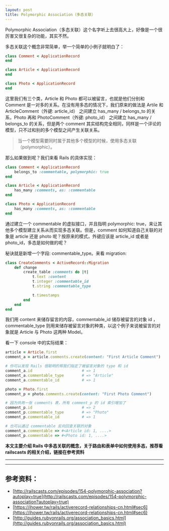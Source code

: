 ```yaml
---
layout: post
title: Polymorphic Association（多态关联）
---
```


Polymorphic Association（多态关联）这个名字听上去很高大上，好像是一个很厉害又很复杂的功能，其实不然。

多态关联这个概念非常简单，举一个简单的小例子就明白了：

```ruby
class Comment < ApplicationRecord
end

class Article < ApplicationRecord
end

class Photo < ApplicationRecord
end

```
这里我们有三个类，Article 和 Photo 都可以被留言，也就是他们分别和 Comment 是一对多的关系。在没有用多态的情况下，我们原来的做法是 Artile 和 ArticleComment（外键: article_id） 之间建立 has_many / belongs_to 的关系，Photo 再和 PhotoComment（外键: photo_id） 之间建立 has_many / belongs_to 的关系，但是两个 comment 其实结构完全相同，同样是一个评论的模型，只不过和别的多个模型之间产生关联关系。

> 当一个模型需要同时属于其他多个模型的时候，使用多态关联（polymorphic）。

那么如果做到呢？我们来看 Rails 的具体实现：

```ruby
class Comment < ApplicationRecord
    belongs_to :commentable, polymorphic: true
end

class Article < ApplicationRecord
    has_many :comments, as: :commentable
end

class Photo < ApplicationRecord
    has_many :comments, as: :commentable
end
```
通过建立一个 commentable 的虚拟接口，并且指明 polymorphic: true，来让其他多个模型建立关系从而实现多态关联。但是，comment 如何知道自己关联的对象是 article 还是 photo 呢？按原来的模式，外键应该是 article_id 或者是 photo_id，多态是如何做的呢？

秘诀就是新增一个字段: commentable_type。来看 migration:

```ruby
class CreateComments < ActiveRecord::Migration
    def change
        create_table :comments do |t|
            t.text :content
            t.integer :commentable_id
            t.string :commentable_type

            t.timestamps
        end
    end
end
```
我们用 content 来储存留言的内容，commentable_id 储存被留言的对象 id ，commentable_type 则用来储存被留言对象的种类，以这个例子来说被留言的对象就是 Article 与 Photo 这两种 Model。

看一下 console 中的实际结果：

```ruby
article = Article.first
comment_a = article.comments.create(content: "First Article Comment")

# 你可以发现 Rails 很聪明的帮我们指定了被留言对象的 type 和 id
comment_a.id                      # => 1
comment_a.commentable_type        # => "Article"
comment_a.commentable_id          # => 1

photo = Photo.first
comment_p = photo.comments.create(content: "First Photo Comment")

# 因为共用一张 comments 表，所有 comment_p 的 id 索引增加了
comment_p.id                      # => 2
comment_p.commentable_type        # => "Photo"
comment_p.commentable_id          # => 1

# 也可以通过 commentable 反向回查关联的对象
comment_a.commentable => #<Article id: 1, ....>
comment_p.commentable => #<Photo id: 1, ....>
```

**本文主要介绍 Rails 中多态关联的概念，关于路由和表单中如何使用多态，推荐看 railscasts 的相关介绍，链接在参考资料**

---
---

## 参考资料：

* [http://railscasts.com/episodes/154-polymorphic-association?autoplay=true](http://railscasts.com/episodes/154-polymorphic-association?autoplay=true)
* [https://ihower.tw/rails/activerecord-relationships-cn.html#sec6](https://ihower.tw/rails/activerecord-relationships-cn.html#sec6)
* [http://guides.rubyonrails.org/association_basics.html](http://guides.rubyonrails.org/association_basics.html)

